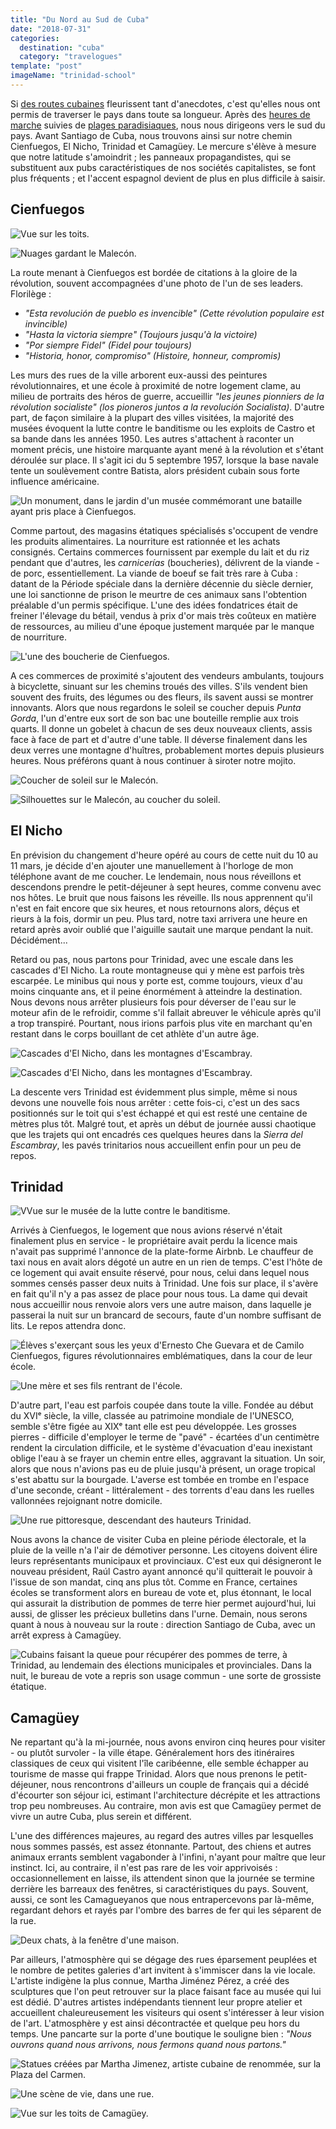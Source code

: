 ```yaml
---
title: "Du Nord au Sud de Cuba"
date: "2018-07-31"
categories:
  destination: "cuba"
  category: "travelogues"
template: "post"
imageName: "trinidad-school"
---
```


Si [des routes cubaines](/fr/des-routes-cubaines/) fleurissent tant d'anecdotes,
c'est qu'elles nous ont permis de traverser le pays dans toute sa longueur. 
Après des [heures de marche](/fr/dans-la-vallée-de-viñales) 
suivies de [plages paradisiaques](/fr/la-journée-de-la-femme-dans-la-baie-des-cochons), 
nous nous dirigeons vers le sud du pays. Avant Santiago de Cuba, nous trouvons 
ainsi sur notre chemin Cienfuegos, El Nicho, Trinidad et Camagüey. Le mercure 
s'élève à mesure que notre latitude s'amoindrit ; les panneaux propagandistes, 
qui se substituent aux pubs caractéristiques de nos sociétés capitalistes, se 
font plus fréquents ; et l'accent espagnol devient de plus en plus difficile à 
saisir.

## Cienfuegos

![Vue sur les toits.](../../../images/cuba/cienfuegos-roofs.jpg "Vue sur les toits de Cienfuegos")

![Nuages gardant le Malecón.](../../../images/cuba/cienfuegos-malecon.jpg "Le Malecón de Cienfuegos")

La route menant à Cienfuegos est bordée de citations à la gloire de la révolution, souvent accompagnées d'une photo de l'un de ses leaders. Florilège :

- _"Esta revolución de pueblo es invencible" (Cette révolution populaire est invincible)_
- _"Hasta la victoria siempre" (Toujours jusqu'à la victoire)_
- _"Por siempre Fidel" (Fidel pour toujours)_
- _"Historia, honor, compromiso" (Histoire, honneur, compromis)_

Les murs des rues de la ville arborent eux-aussi des peintures révolutionnaires, et une école à proximité de notre logement clame, au milieu de portraits des héros de guerre, accueillir _"les jeunes pionniers de la révolution socialiste" (los pioneros juntos a la revolución Socialista)_. D'autre part, de façon similaire à la plupart des villes visitées, la majorité des musées évoquent la lutte contre le banditisme ou les exploits de Castro et sa bande dans les années 1950. Les autres s'attachent à raconter un moment précis, une histoire marquante ayant mené à la révolution et s'étant déroulée sur place. Il s'agit ici du 5 septembre 1957, lorsque la base navale tente un soulèvement contre Batista, alors président cubain sous forte influence américaine.

![Un monument, dans le jardin d'un musée commémorant une bataille ayant pris place à Cienfuegos.](../../../images/cuba/cienfuegos-museum.jpg "Un mémorial")

Comme partout, des magasins étatiques spécialisés s'occupent de vendre les produits alimentaires. La nourriture est rationnée et les achats consignés. Certains commerces fournissent par exemple du lait et du riz pendant que d'autres, les _carnicerías_ (boucheries), délivrent de la viande - de porc, essentiellement. La viande de boeuf se fait très rare à Cuba : datant de la Période spéciale dans la dernière décennie du siècle dernier, une loi sanctionne de prison le meurtre de ces animaux sans l'obtention préalable d'un permis spécifique. L'une des idées fondatrices était de freiner l'élevage du bétail, vendus à prix d'or mais très coûteux en matière de ressources, au milieu d'une époque justement marquée par le manque de nourriture.

![L'une des boucherie de Cienfuegos.](../../../images/cuba/cienfuegos-sunset.jpg "Une boucherie")

A ces commerces de proximité s'ajoutent des vendeurs ambulants, toujours à bicyclette, sinuant sur les chemins troués des villes. S'ils vendent bien souvent des fruits, des légumes ou des fleurs, ils savent aussi se montrer innovants. Alors que nous regardons le soleil se coucher depuis _Punta Gorda_, l'un d'entre eux sort de son bac une bouteille remplie aux trois quarts. Il donne un gobelet à chacun de ses deux nouveaux clients, assis face à face de part et d'autre d'une table. Il déverse finalement dans les deux verres une montagne d'huîtres, probablement mortes depuis plusieurs heures. Nous préférons quant à nous continuer à siroter notre mojito.

![Coucher de soleil sur le Malecón.](../../../images/cuba/cienfuegos-malecon.jpg "Coucher de soleil")

![Silhouettes sur le Malecón, au coucher du soleil.](../../../images/cuba/cienfuegos-sunset-2.jpg "Silhouettes sur le Malecón")

## El Nicho

En prévision du changement d'heure opéré au cours de cette nuit du 10 au 11 mars, je décide d'en ajouter une manuellement à l'horloge de mon téléphone avant de me coucher. Le lendemain, nous nous réveillons et descendons prendre le petit-déjeuner à sept heures, comme convenu avec nos hôtes. Le bruit que nous faisons les réveille. Ils nous apprennent qu'il n'est en fait encore que six heures, et nous retournons alors, déçus et rieurs à la fois, dormir un peu. Plus tard, notre taxi arrivera une heure en retard après avoir oublié que l'aiguille sautait une marque pendant la nuit. Décidément...

Retard ou pas, nous partons pour Trinidad, avec une escale dans les cascades d'El Nicho. La route montagneuse qui y mène est parfois très escarpée. Le minibus qui nous y porte est, comme toujours, vieux d'au moins cinquante ans, et il peine énormément à atteindre la destination. Nous devons nous arrêter plusieurs fois pour déverser de l'eau sur le moteur afin de le refroidir, comme s'il fallait abreuver le véhicule après qu'il a trop transpiré. Pourtant, nous irions parfois plus vite en marchant qu'en restant dans le corps bouillant de cet athlète d'un autre âge.

![Cascades d'El Nicho, dans les montagnes d'Escambray.](../../../images/cuba/el-nicho.jpg "El Nicho")

![Cascades d'El Nicho, dans les montagnes d'Escambray.](../../../images/cuba/el-nicho-2.jpg "El Nicho")

La descente vers Trinidad est évidemment plus simple, même si nous devons une nouvelle fois nous arrêter : cette fois-ci, c'est un des sacs positionnés sur le toit qui s'est échappé et qui est resté une centaine de mètres plus tôt. Malgré tout, et après un début de journée aussi chaotique que les trajets qui ont encadrés ces quelques heures dans la _Sierra del Escambray_, les pavés trinitarios nous accueillent enfin pour un peu de repos.

## Trinidad

![VVue sur le musée de la lutte contre le banditisme.](../../../images/cuba/trinidad-mountain.jpg "Vue sur Trinidad")

Arrivés à Cienfuegos, le logement que nous avions réservé n'était finalement plus en service - le propriétaire avait perdu la licence mais n'avait pas supprimé l'annonce de la plate-forme Airbnb. Le chauffeur de taxi nous en avait alors dégoté un autre en un rien de temps. C'est l'hôte de ce logement qui avait ensuite réservé, pour nous, celui dans lequel nous sommes censés passer deux nuits à Trinidad. Une fois sur place, il s'avère en fait qu'il n'y a pas assez de place pour nous tous. La dame qui devait nous accueillir nous renvoie alors vers une autre maison, dans laquelle je passerai la nuit sur un brancard de secours, faute d'un nombre suffisant de lits. Le repos attendra donc.

![Élèves s'exerçant sous les yeux d'Ernesto Che Guevara et de Camilo Cienfuegos, figures révolutionnaires emblématiques, dans la cour de leur école.](../../../images/cuba/trinidad-school.jpg "Cour d'école")

![Une mère et ses fils rentrant de l'école.](../../../images/cuba/trinidad-street.jpg "Une mère et ses fils rentrant de l'école")

D'autre part, l'eau est parfois coupée dans toute la ville. Fondée au début du XVIᵉ siècle, la ville, classée au patrimoine mondiale de l'UNESCO, semble s'être figée au XIXᵉ tant elle est peu développée. Les grosses pierres - difficile d'employer le terme de "pavé" - écartées d'un centimètre rendent la circulation difficile, et le système d'évacuation d'eau inexistant oblige l'eau à se frayer un chemin entre elles, aggravant la situation. Un soir, alors que nous n'avions pas eu de pluie jusqu'à présent, un orage tropical s'est abattu sur la bourgade. L'averse est tombée en trombe en l'espace d'une seconde, créant - littéralement - des torrents d'eau dans les ruelles vallonnées rejoignant notre domicile.

![Une rue pittoresque, descendant des hauteurs Trinidad.](../../../images/cuba/trinidad-street-2.jpg "Une rue pittoresque")

Nous avons la chance de visiter Cuba en pleine période électorale, et la pluie de la veille n'a l'air de démotiver personne. Les citoyens doivent élire leurs représentants municipaux et provinciaux. C'est eux qui désigneront le nouveau président, Raúl Castro ayant annoncé qu'il quitterait le pouvoir à l'issue de son mandat, cinq ans plus tôt. Comme en France, certaines écoles se transforment alors en bureau de vote et, plus étonnant, le local qui assurait la distribution de pommes de terre hier permet aujourd'hui, lui aussi, de glisser les précieux bulletins dans l'urne. Demain, nous serons quant à nous à nouveau sur la route : direction Santiago de Cuba, avec un arrêt express à Camagüey.

![Cubains faisant la queue pour récupérer des pommes de terre, à Trinidad, au lendemain des élections municipales et provinciales. Dans la nuit, le bureau de vote a repris son usage commun - une sorte de grossiste étatique.](../../../images/cuba/trinidad-market.jpg "Un grossiste étatique")

## Camagüey

Ne repartant qu'à la mi-journée, nous avons environ cinq heures pour visiter - ou plutôt survoler - la ville étape. Généralement hors des itinéraires classiques de ceux qui visitent l'île caribéenne, elle semble échapper au tourisme de masse qui frappe Trinidad. Alors que nous prenons le petit-déjeuner, nous rencontrons d'ailleurs un couple de français qui a décidé d'écourter son séjour ici, estimant l'architecture décrépite et les attractions trop peu nombreuses. Au contraire, mon avis est que Camagüey permet de vivre un autre Cuba, plus serein et différent.

L'une des différences majeures, au regard des autres villes par lesquelles nous sommes passés, est assez étonnante. Partout, des chiens et autres animaux errants semblent vagabonder à l'infini, n'ayant pour maître que leur instinct. Ici, au contraire, il n'est pas rare de les voir apprivoisés : occasionnellement en laisse, ils attendent sinon que la journée se termine derrière les barreaux des fenêtres, si caractéristiques du pays. Souvent, aussi, ce sont les Camagueyanos que nous entrapercevons par là-même, regardant dehors et rayés par l'ombre des barres de fer qui les séparent de la rue.

![Deux chats, à la fenêtre d'une maison.](../../../images/cuba/camaguey-cats.jpg "Deux chats")

Par ailleurs, l'atmosphère qui se dégage des rues éparsement peuplées et le nombre de petites galeries d'art invitent à s'immiscer dans la vie locale. L'artiste indigène la plus connue, Martha Jiménez Pérez, a créé des sculptures que l'on peut retrouver sur la place faisant face au musée qui lui est dédié. D'autres artistes indépendants tiennent leur propre atelier et accueillent chaleureusement les visiteurs qui osent s'intéresser à leur vision de l'art. L'atmosphère y est ainsi décontractée et quelque peu hors du temps. Une pancarte sur la porte d'une boutique le souligne bien : _"Nous ouvrons quand nous arrivons, nous fermons quand nous partons."_

![Statues créées par Martha Jimenez, artiste cubaine de renommée, sur la Plaza del Carmen.](../../../images/cuba/camaguey-statues.jpg "Plaza del Carmen")

![Une scène de vie, dans une rue.](../../../images/cuba/camaguey-street.jpg "Scène de vie")

![Vue sur les toits de Camagüey.](../../../images/cuba/camaguey-roofs.jpg "Vue sur les toits de Camagüey")
